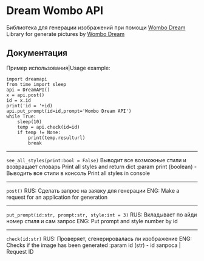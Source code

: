 
# Dream Wombo API
Библиотека для генерации изображений при помощи [Wombo Dream](https://app.wombo.art/  "Сайт")
Library for generate pictures by [Wombo Dream](https://app.wombo.art/  "Сайт")
## Документация

Пример использования|Usage example:
```
import dreamapi
from time import sleep
api = DreamAPI()
x = api.post()
id = x.id
print('id = '+id)
api.put_prompt(id=id,prompt='Wombo Dream API')
while True:
	sleep(10)
	temp = api.check(id=id)
	if temp != None:
		print(temp.resulturl)
		break
```
***
`see_all_styles(print:bool = False)`
Выводит все возможные стили и возвращает словарь
Print all styles and return dict
:param print (boolean) - Выводить все стили в консоль Print all styles in console
***
`post()`
RUS: Сделать запрос на заявку для генерации
ENG: Make a request for an application for generation
***
`put_prompt(id:str, prompt:str, style:int = 3)`
RUS: Вкладывает по айди номер стиля и сам запрос
ENG: Put prompt and style number by id
***
`check(id:str)`
RUS: Проверяет, сгенерировалась ли изображение
ENG: Checks if the image has been generated
:param id (str) - id запроса | Request ID

